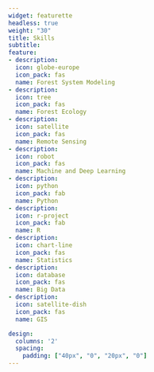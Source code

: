 ```yaml
---
widget: featurette
headless: true
weight: "30"
title: Skills
subtitle:
feature:
- description:
  icon: globe-europe
  icon_pack: fas
  name: Forest System Modeling
- description:
  icon: tree
  icon_pack: fas
  name: Forest Ecology
- description:
  icon: satellite
  icon_pack: fas
  name: Remote Sensing
- description:
  icon: robot
  icon_pack: fas
  name: Machine and Deep Learning
- description:
  icon: python
  icon_pack: fab
  name: Python
- description:
  icon: r-project
  icon_pack: fab
  name: R
- description:
  icon: chart-line
  icon_pack: fas
  name: Statistics
- description:
  icon: database
  icon_pack: fas
  name: Big Data
- description:
  icon: satellite-dish
  icon_pack: fas
  name: GIS

design:
  columns: '2'
  spacing:
    padding: ["40px", "0", "20px", "0"]
---
```

